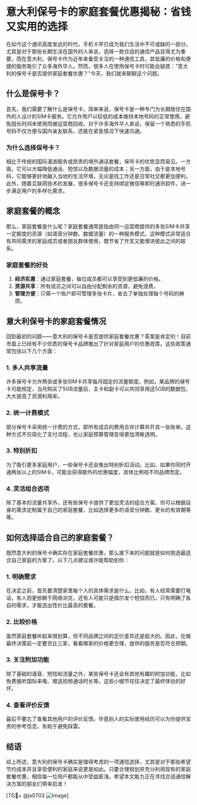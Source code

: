 # 意大利保号卡的家庭套餐优惠揭秘：省钱又实用的选择

在如今这个通讯高度发达的时代，手机卡早已成为我们生活中不可或缺的一部分。尤其是对于那些长期生活在国外的人来说，选择一款合适的通信产品显得尤为重要。而在意大利，保号卡作为近年来备受关注的一种通信工具，其低廉的价格和便捷的服务吸引了众多海外华人。然而，很多人在使用保号卡时可能会疑惑：“意大利的保号卡是否提供家庭套餐优惠？”今天，我们就来聊聊这个问题。

## 什么是保号卡？

首先，我们需要了解什么是保号卡。简单来说，保号卡是一种专门为长期居住在国外的人设计的SIM卡服务。它允许用户以较低的成本维持本地号码的正常使用，避免因长时间未使用而被运营商回收。对于许多海外华人来说，保留一个熟悉的手机号码不仅方便与国内亲友联系，还能在紧急情况下快速沟通。

### 为什么选择保号卡？

相比于传统的国际漫游服务或昂贵的境外通话套餐，保号卡的优势显而易见。一方面，它可以大幅降低通话、短信以及数据流量的成本；另一方面，由于是本地号码，它能够更好地融入当地的生活环境，无论是找工作还是日常社交都更加便利。此外，随着互联网技术的发展，很多保号卡还支持绑定微信等即时通讯软件，进一步满足用户的多样化需求。

## 家庭套餐的概念

那么，家庭套餐是什么呢？家庭套餐通常是指由同一运营商提供的多张SIM卡共享一定额度的资源（如语音分钟数、数据流量）的一种服务模式。这种模式非常适合有共同需求的家庭成员或者朋友群体使用，既节省了开支又能增进彼此之间的联系。

### 家庭套餐的好处

1. **经济实惠**：通过家庭套餐，每位成员都可以享受到更低廉的价格。
2. **资源共享**：所有成员之间可以自由分配剩余的资源，避免浪费。
3. **管理方便**：只需一个账户即可管理多张卡片，省去了单独处理每个号码的麻烦。

## 意大利保号卡的家庭套餐情况

回到最初的问题——意大利的保号卡是否提供家庭套餐优惠？答案是肯定的！目前市面上已经有不少优质的保号卡品牌推出了针对家庭用户的优惠政策。这些政策通常包括以下几个方面：

### 1. 多人共享流量
许多保号卡允许两张或多张SIM卡共享每月固定的流量额度。例如，某品牌的保号卡可能规定，当月购买了5GB流量后，主卡和副卡可以共同享用这5GB的数据包，大大提高了资源利用率。

### 2. 统一计费模式
部分保号卡采用统一计费的方式，即所有成员的费用合并计算并开具一张账单。这种方式不仅简化了支付流程，也让家庭预算管理变得更加清晰透明。

### 3. 特别折扣
为了吸引更多家庭用户，一些保号卡还会推出特别折扣活动。比如，如果你同时开通两张以上的SIM卡，可能会获得额外的优惠幅度，具体比例视不同品牌而定。

### 4. 灵活组合选项
除了基本的流量共享外，还有些保号卡提供了更加灵活的组合方案。你可以根据自身的需求定制属于自己的家庭套餐，比如选择更多的语音分钟数、更长的有效期等等。

## 如何选择适合自己的家庭套餐？

既然意大利的保号卡确实存在家庭套餐优惠，那么接下来的问题就是如何挑选最适合自己家庭的方案了。以下几点建议或许能帮助到你：

### 1. 明确需求
在决定之前，首先要清楚家里每个人的具体需求是什么。比如，有人经常需要打电话，有人则更依赖于网络浏览，还有人可能只是偶尔发个短信而已。只有明确了各自的需求，才能选出性价比最高的套餐。

### 2. 比较价格
虽然家庭套餐听起来很划算，但不同品牌之间的定价差异还是挺大的。因此，在做最终决策前一定要货比三家，看看哪家的价格更合理，提供的服务是否符合预期。

### 3. 关注附加功能
除了基础的语音、短信和流量之外，某些保号卡还会有其他有趣的附加功能，比如免费接听国际来电、赠送视频通话时长等。这些小细节往往决定了最终体验的好坏。

### 4. 查看评价反馈
最后不要忘了查看其他用户的评价反馈。毕竟别人的实际使用经历可以为你提供宝贵的参考信息，有助于避免踩雷。

## 结语

综上所述，意大利的保号卡确实是值得考虑的一项通信选择，尤其是对于那些希望节约成本并且享受便利的家庭来说更是如此。只要合理规划并充分利用现有的家庭套餐优惠，相信每一位用户都能从中受益匪浅。希望本文能为正在寻找合适通信解决方案的朋友们带来启发！

[TG💪+ @jx0703 ![Image](https://github.com/user-attachments/assets/dbca1d08-cadb-493c-b0ec-ad6f7a83f270)]